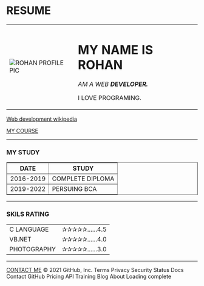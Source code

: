 # RESUME
<!DOCTYPE html>
<html lang="en" dir="ltr">
  <head>
    <meta charset="utf-8">
    
  </head>
  <body>
    <table CELLSPACING="20">
      <tr>
        <td><img src="https://pbs.twimg.com/profile_images/1401100625241264128/_Y7Pbcpl_400x400.jpg" alt="ROHAN PROFILE PIC"></td>
        <td><h1>MY NAME IS ROHAN</h1>
        <p><em>AM A WEB <strong>DEVELOPER.</strong></em></p>
        <p>I LOVE PROGRAMING.</p></td>
      </tr>
    </table>
    <p><a href="WIKI.HTML">Web development wikipedia</a></p>
  <a href="MY COURSE.HTML">MY COURSE</a>
    <hr>
    <h3>MY STUDY</h3>
    <table border="1">
    <thead CELLSPACING="10">
    <tr>
      <th>DATE</th>
      <th>STUDY</th>
    </tr>
    </thead>
    <tbody CELLSPACING="10">
      <tr>
        <td>2016-2019</td>
        <td>COMPLETE DIPLOMA</td>
      </tr>
      <tr>
        <td>2019-2022</td>
        <td>PERSUING BCA</td>
      </tr>
    </tbody>
  </table>
  <hr>
  <h3>SKILS RATING</h3>
  <table CELLSPACING="10">
    <tr>
      <td>C LANGUAGE</td>
      <td>✰✰✰✰✰......4.5</td>
    </tr>
    <tr>
      <td>VB.NET</td>
      <td>✰✰✰✰✰......4.0</td>
    </tr>
    <tr>
      <td>PHOTOGRAPHY</td>
      <td>✰✰✰✰✰......3.0</td>
    </tr>
  </table>
  <hr>
  <a href="CONTACT DETAIL.HTML">CONTACT ME</a>
  </body>
</html>
© 2021 GitHub, Inc.
Terms
Privacy
Security
Status
Docs
Contact GitHub
Pricing
API
Training
Blog
About
Loading complete
